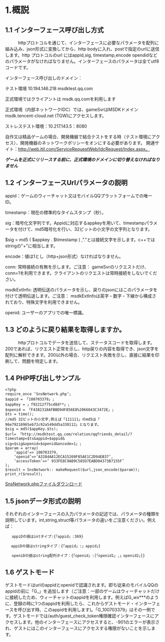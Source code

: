 ﻿1.概説
===
1.1 インターフェース呼び出し方式
---
　　　httpプロトコルを通じて、インターフェースに必要なパラメータを配列に組み込み、json形式に変換してから、http bodyに入れ、postで指定のurlに送信します。http プロトコルのurl にはappid,sig, timestamp,encode opendidなどのパラメータがなければなりません。インターフェースのパラメータは全てutf8コードです。

インターフェース呼び出しのドメイン：

テスト環境 10.194.146.218 msdktest.qq.com 

正式環境ではクライアントは msdk.qq.comを利用します

正式環境（内部ネットワークIDC）では、gameSvrはMSDKドメイン msdk.tencent-cloud.net (TGW)にアクセスします。 

ストレステスト環境：10.217.143.5：8080


自作又は精品ゲームの場合、開発機器で結合テストをする時（テスト環境にアクセス）、開発機器のネットワークポリシーをオンにする必要があります。
開通サイト：http://web.itil.com/ServiceRequestWeb/IdcRequest/Index.aspx。


***ゲームを正式にリリースする前に、正式環境のドメインに切り替えなければなりません***

1.2 インターフェースUrlパラメータの説明
---
appid：ゲームのウィーチャット又はモバイルQQプラットフォームでの唯一ID。

timestamp：現在の標準的なタイムスタンプ（秒）。

sig：暗号化文字列です。Appidに対応するappkeyを用いて、timestampパラメータを付けて、md5暗号化を行い、32ビットの小文字の文字列となります。

$sig =  md5 ( $appkey . $timestamp ) ,"."とは接続文字を示します。c++ではstringの"+"に相当します。

encode：値は1とし（http+json形式）なければなりません。

conn: 常時接続の有無を示します。ご注意： gameSvrのリクエストだけ、conn=1を利用できます。クライアントのリクエストは常時接続をしないでください。

msdkExtInfo: 透明伝送のパラメータを示し、戻りのjsonにはこのパラメータを付けて透明伝送します。ご注意： msdkExtInfoは英字・数字・下線から構成されており、特殊文字を利用できません。

openid: ユーザーのアプリでの唯一標識。

1.3 どのように戻り結果を取得しますか。
---
　　　httpプロトコルでデータを送信して、ステータスコードを取得します。200であれば、リクエスト正常を示し、http戻りの内容を取得でき、json文字を配列に解析できます。200以外の場合、リクエスト失敗を示し、直接に結果を印刷して、問題を特定します。

1.4 PHP呼び出しサンプル
---
	<?php
	require_once ‘SnsNetwork.php’;
	$appid = 「100703379」;
	$appKey = 」f92212f75cd8d**」;
	$openid = 「F4382318AFBBD94F856E8%2066043C3472E」;
	$ts = time();
	//md5 32ビットの小文字,例えば「111111」のmd5は「 96e79218965eb72c92a549dd5a330112」となります。
	$sig = md5($appKey.$ts);
	$url= 「http://msdktest.qq.com/relation/qqfriends_detail/?timestamp=$ts&appid=$appid&
	sig=$sig&openid=$openid&encode=1」;
	$param = array(
		‘appid’=> 100703379,
		‘openid’=>’A3284A812ECA15269F85AE1C2D94EB37’,
		‘accessToken’=>’ 933FE8C9AB9C585D7EABD04373B7155F’
	);
	$result = SnsNetwork:: makeRequest($url,json_encode($param));
	print_r($result);


<a href="SnsNetwork.php.txt" target="_blank">SnsNetwork.phpファイルダウンロード</a>

1.5 jsonデータ形式の説明
---
それぞれのインターフェースの入力パラメータの記述では、パラメータの種類を説明しています。int,string,struct等パラメータの違いをご注意ください。例えば：
   
	   appiDの値はintタイプ:{「appid」:369}
	
	　 appiDの値はstringタイプ：{「appid」:」appid」}
	   
       openiDの値はstring配列タイプ：{「openid」:[「openid1」,」openid2」]}

1.6 ゲストモード
---
ゲストモードはurlのappidとopenidで認識されます。即ち従来のモバイルQQのappidの前に「G_」を追加します（ご注意：一部のゲームはウィーチャットだけに接続したため、ウィーチャットのappidを利用します。例えばG_wx***のように、登録の時に1つのappidを利用したら、これからゲストモード・インターフェースを呼び出す時、このappidを利用します)。「G_100703379」はその一例です。ゲストモードでは/auth/guest_check_token権限確認インターフェースにアクセスします。他のインターフェースにアクセスすると、-901のエラーが表示され、ゲストにはこのインターフェースにアクセスする権限がないことを示します。

